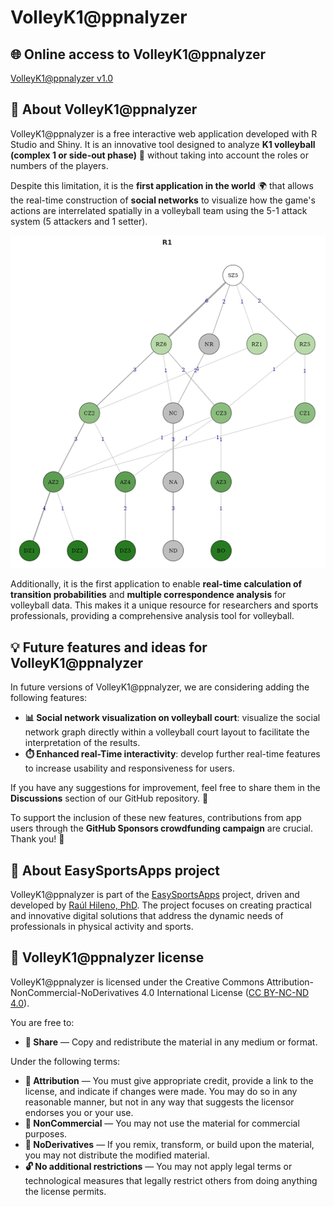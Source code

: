 # VolleyK1@ppnalyzer

## 🌐 Online access to VolleyK1@ppnalyzer

[VolleyK1@ppnalyzer v1.0](https://connect.posit.cloud/EasySportsApps/content/01930690-da6c-e4ed-b864-f54b530d01ac)

## 📝 About VolleyK1@ppnalyzer

VolleyK1@ppnalyzer is a free interactive web application developed with R Studio and Shiny. It is an innovative tool designed to analyze **K1 volleyball (complex 1 or side-out phase)** 🏐 without taking into account the roles or numbers of the players. 

Despite this limitation, it is the **first application in the world** 🌍 that allows the real-time construction of **social networks** to visualize how the game's actions are interrelated spatially in a volleyball team using the 5-1 attack system (5 attackers and 1 setter). 

![Social Network Example](social_network_demo.png)

Additionally, it is the first application to enable **real-time calculation of transition probabilities** and **multiple correspondence analysis** for volleyball data. This makes it a unique resource for researchers and sports professionals, providing a comprehensive analysis tool for volleyball. 

## 💡 Future features and ideas for VolleyK1@ppnalyzer

In future versions of VolleyK1@ppnalyzer, we are considering adding the following features:

- **📊 Social network visualization on volleyball court**: visualize the social network graph directly within a volleyball court layout to facilitate the interpretation of the results.
- **⏱️ Enhanced real-Time interactivity**: develop further real-time features to increase usability and responsiveness for users.

If you have any suggestions for improvement, feel free to share them in the **Discussions** section of our GitHub repository. 💬

To support the inclusion of these new features, contributions from app users through the **GitHub Sponsors crowdfunding campaign** are crucial. Thank you! 🙏

## 📝 About EasySportsApps project

VolleyK1@ppnalyzer is part of the [EasySportsApps](https://github.com/EasySportsApps) project, driven and developed by [Raúl Hileno, PhD](https://orcid.org/0000-0003-3447-395X). The project focuses on creating practical and innovative digital solutions that address the dynamic needs of professionals in physical activity and sports.

## 📜 VolleyK1@ppnalyzer license

VolleyK1@ppnalyzer is licensed under the Creative Commons Attribution-NonCommercial-NoDerivatives 4.0 International License ([CC BY-NC-ND 4.0](https://creativecommons.org/licenses/by-nc-nd/4.0/)).

You are free to:
- **🔗 Share** — Copy and redistribute the material in any medium or format.

Under the following terms:
- **📛 Attribution** — You must give appropriate credit, provide a link to the license, and indicate if changes were made. You may do so in any reasonable manner, but not in any way that suggests the licensor endorses you or your use.
- **🚫 NonCommercial** — You may not use the material for commercial purposes.
- **🚷 NoDerivatives** — If you remix, transform, or build upon the material, you may not distribute the modified material.
- **🔓 No additional restrictions** — You may not apply legal terms or technological measures that legally restrict others from doing anything the license permits.
